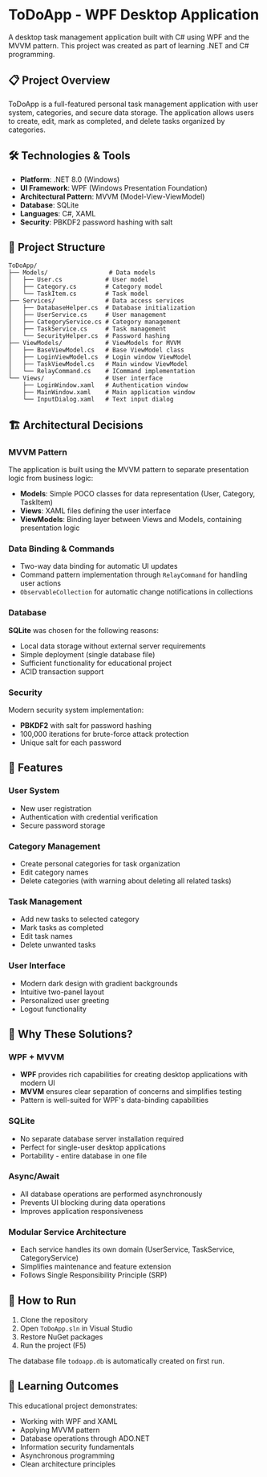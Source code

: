 # ToDoApp - WPF Desktop Application

A desktop task management application built with C# using WPF and the MVVM pattern. This project was created as part of learning .NET and C# programming.

## 📋 Project Overview

ToDoApp is a full-featured personal task management application with user system, categories, and secure data storage. The application allows users to create, edit, mark as completed, and delete tasks organized by categories.

## 🛠 Technologies & Tools

- **Platform**: .NET 8.0 (Windows)
- **UI Framework**: WPF (Windows Presentation Foundation)
- **Architectural Pattern**: MVVM (Model-View-ViewModel)
- **Database**: SQLite
- **Languages**: C#, XAML
- **Security**: PBKDF2 password hashing with salt

## 📁 Project Structure

```
ToDoApp/
├── Models/                 # Data models
│   ├── User.cs            # User model
│   ├── Category.cs        # Category model
│   └── TaskItem.cs        # Task model
├── Services/              # Data access services
│   ├── DatabaseHelper.cs  # Database initialization
│   ├── UserService.cs     # User management
│   ├── CategoryService.cs # Category management
│   ├── TaskService.cs     # Task management
│   └── SecurityHelper.cs  # Password hashing
├── ViewModels/            # ViewModels for MVVM
│   ├── BaseViewModel.cs   # Base ViewModel class
│   ├── LoginViewModel.cs  # Login window ViewModel
│   ├── TaskViewModel.cs   # Main window ViewModel
│   └── RelayCommand.cs    # ICommand implementation
└── Views/                 # User interface
    ├── LoginWindow.xaml   # Authentication window
    ├── MainWindow.xaml    # Main application window
    └── InputDialog.xaml   # Text input dialog
```

## 🏗 Architectural Decisions

### MVVM Pattern
The application is built using the MVVM pattern to separate presentation logic from business logic:

- **Models**: Simple POCO classes for data representation (User, Category, TaskItem)
- **Views**: XAML files defining the user interface
- **ViewModels**: Binding layer between Views and Models, containing presentation logic

### Data Binding & Commands
- Two-way data binding for automatic UI updates
- Command pattern implementation through `RelayCommand` for handling user actions
- `ObservableCollection` for automatic change notifications in collections

### Database
**SQLite** was chosen for the following reasons:
- Local data storage without external server requirements
- Simple deployment (single database file)
- Sufficient functionality for educational project
- ACID transaction support

### Security
Modern security system implementation:
- **PBKDF2** with salt for password hashing
- 100,000 iterations for brute-force attack protection
- Unique salt for each password

## 🔧 Features

### User System
- New user registration
- Authentication with credential verification
- Secure password storage

### Category Management
- Create personal categories for task organization
- Edit category names
- Delete categories (with warning about deleting all related tasks)

### Task Management
- Add new tasks to selected category
- Mark tasks as completed
- Edit task names
- Delete unwanted tasks

### User Interface
- Modern dark design with gradient backgrounds
- Intuitive two-panel layout
- Personalized user greeting
- Logout functionality

## 🎯 Why These Solutions?

### WPF + MVVM
- **WPF** provides rich capabilities for creating desktop applications with modern UI
- **MVVM** ensures clear separation of concerns and simplifies testing
- Pattern is well-suited for WPF's data-binding capabilities

### SQLite
- No separate database server installation required
- Perfect for single-user desktop applications
- Portability - entire database in one file

### Async/Await
- All database operations are performed asynchronously
- Prevents UI blocking during data operations
- Improves application responsiveness

### Modular Service Architecture
- Each service handles its own domain (UserService, TaskService, CategoryService)
- Simplifies maintenance and feature extension
- Follows Single Responsibility Principle (SRP)

## 🚀 How to Run

1. Clone the repository
2. Open `ToDoApp.sln` in Visual Studio
3. Restore NuGet packages
4. Run the project (F5)

The database file `todoapp.db` is automatically created on first run.

## 📝 Learning Outcomes

This educational project demonstrates:
- Working with WPF and XAML
- Applying MVVM pattern
- Database operations through ADO.NET
- Information security fundamentals
- Asynchronous programming
- Clean architecture principles
